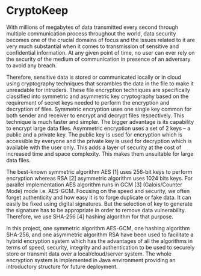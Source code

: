 # CryptoKeep

With millions of megabytes of data transmitted every second through multiple communication process throughout the world¸ data security becomes one of the crucial domains of focus and the issues related to it are very much substantial when it comes to transmission of sensitive and confidential information. At any given point of time, no user can ever rely on the security of the medium of communication in presence of an adversary to avoid any breach. 

Therefore, sensitive data is stored or communicated locally or in cloud using cryptography techniques that scrambles the data in the file to make it unreadable for intruders. These file encryption techniques are specifically classified into symmetric and asymmetric key cryptography based on the requirement of secret keys needed to perform the encryption and decryption of files. Symmetric encryption uses one single key common for both sender and receiver to encrypt and decrypt files respectively. This technique is much faster and simpler. The bigger advantage is its capability to encrypt large data files. Asymmetric encryption uses a set of 2 keys – a public and a private key. The public key is used for encryption which is accessible by everyone and the private key is used for decryption which is available with the user only. This adds a layer of security at the cost of increased time and space complexity. This makes them unsuitable for large data files. 

The best-known symmetric algorithm AES [1] uses 256-bit keys to perform encryption whereas RSA [2] asymmetric algorithm uses 1024 bits keys. For parallel implementation AES algorithm runs in GCM [3] (Galois/Counter Mode) mode i.e. AES-GCM. Focusing on the speed and security, we often forget authenticity and how easy it is to forge duplicate or fake data. It can easily be fixed using digital signatures. But the selection of key to generate the signature has to be appropriate in order to remove data vulnerability. Therefore, we use SHA-256 [4] hashing algorithm for that purpose. 

In this project, one symmetric algorithm AES-GCM, one hashing algorithm SHA-256, and one asymmetric algorithm RSA have been used to facilitate a hybrid encryption system which has the advantages of all the algorithms in terms of speed, security, integrity and authentication to be used to securely store or transmit data over a local/cloud/server system. The whole encryption system is implemented in Java environment providing an introductory structure for future deployment.
